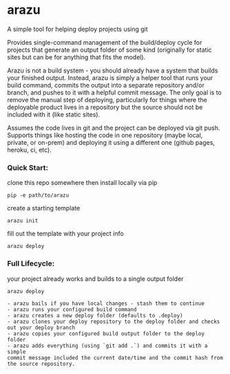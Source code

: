 # arazu
A simple tool for helping deploy projects using git

Provides single-command management of the build/deploy cycle for projects that
generate an output folder of some kind (originally for static sites but can be
for anything that fits the model).

Arazu is not a build system - you should already have a system that builds your
finished output. Instead, arazu is simply a helper tool that runs your build
command, commits the output into a separate repository and/or branch, and
pushes to it with a helpful commit message. The only goal is to remove the
manual step of deploying, particularly for things where the deployable product
lives in a repository but the source should not be included with it (like
static sites).

Assumes the code lives in git and the project can be deployed via git push.
Supports things like hosting the code in one repository (maybe local, private,
or on-prem) and deploying it using a different one (github pages, heroku, ci,
etc).


### Quick Start:

clone this repo somewhere then install locally via pip

```pip -e path/to/arazu```

create a starting template

```arazu init```

fill out the template with your project info

```arazu deploy```


### Full Lifecycle:
  your project already works and builds to a single output folder

  `arazu deploy`

    - arazu bails if you have local changes - stash them to continue
    - arazu runs your configured build command
    - arazu creates a new deploy folder (defaults to .deploy)
    - arazu clones your deploy repository to the deploy folder and checks
    out your deploy branch
    - arazu copies your configured build output folder to the deploy folder
    - arazu adds everything (using `git add .`) and commits it with a simple
    commit message included the current date/time and the commit hash from
    the source repository.
